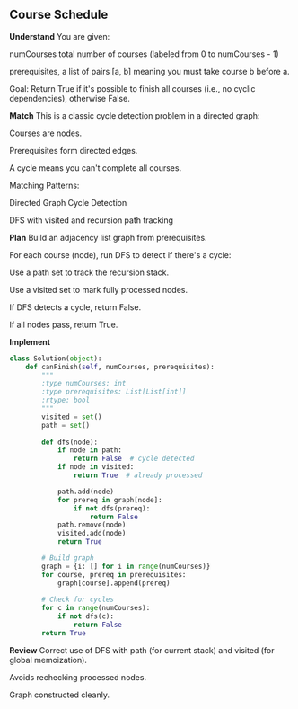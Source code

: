 ## Course Schedule
**Understand**
You are given:

numCourses total number of courses (labeled from 0 to numCourses - 1)

prerequisites, a list of pairs [a, b] meaning you must take course b before a.

Goal:
Return True if it's possible to finish all courses (i.e., no cyclic dependencies), otherwise False.

**Match**
This is a classic cycle detection problem in a directed graph:

Courses are nodes.

Prerequisites form directed edges.

A cycle means you can't complete all courses.

Matching Patterns:

Directed Graph Cycle Detection

DFS with visited and recursion path tracking

**Plan**
Build an adjacency list graph from prerequisites.

For each course (node), run DFS to detect if there's a cycle:

Use a path set to track the recursion stack.

Use a visited set to mark fully processed nodes.

If DFS detects a cycle, return False.

If all nodes pass, return True.

**Implement**
```python
class Solution(object):
    def canFinish(self, numCourses, prerequisites):
        """
        :type numCourses: int
        :type prerequisites: List[List[int]]
        :rtype: bool
        """
        visited = set()
        path = set()
        
        def dfs(node):
            if node in path:
                return False  # cycle detected
            if node in visited:
                return True  # already processed

            path.add(node)
            for prereq in graph[node]:
                if not dfs(prereq):
                    return False
            path.remove(node)
            visited.add(node)
            return True

        # Build graph
        graph = {i: [] for i in range(numCourses)}
        for course, prereq in prerequisites:
            graph[course].append(prereq)
        
        # Check for cycles
        for c in range(numCourses):
            if not dfs(c):
                return False
        return True
```
**Review**
Correct use of DFS with path (for current stack) and visited (for global memoization).

Avoids rechecking processed nodes.

Graph constructed cleanly.

